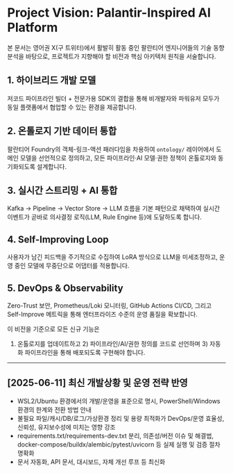 # Project Vision: Palantir-Inspired AI Platform

본 문서는 영어권 X(구 트위터)에서 활발히 활동 중인 팔란티어 엔지니어들의 기술 동향 분석을 바탕으로, 프로젝트가 지향해야 할 비전과 핵심 아키텍처 원칙을 서술합니다.

## 1. 하이브리드 개발 모델
저코드 파이프라인 빌더 + 전문가용 SDK의 결합을 통해
비개발자와 파워유저 모두가 동일 플랫폼에서 협업할 수 있는 환경을 제공합니다.

## 2. 온톨로지 기반 데이터 통합
팔란티어 Foundry의 객체-링크-액션 패러다임을 차용하여
`ontology/` 레이어에서 도메인 모델을 선언적으로 정의하고,
모든 파이프라인·AI 모델·권한 정책이 온톨로지와 동기화되도록 설계합니다.

## 3. 실시간 스트리밍 + AI 통합
Kafka → Pipeline → Vector Store → LLM 흐름을 기본 패턴으로 채택하여
실시간 이벤트가 곧바로 의사결정 로직(LLM, Rule Engine 등)에 도달하도록 합니다.

## 4. Self-Improving Loop
사용자가 남긴 피드백을 주기적으로 수집하여 LoRA 방식으로 LLM을 미세조정하고,
운영 중인 모델에 무중단으로 어댑터를 적용합니다.

## 5. DevOps & Observability
Zero-Trust 보안, Prometheus/Loki 모니터링, GitHub Actions CI/CD,
그리고 Self-Improve 메트릭을 통해 엔터프라이즈 수준의 운영 품질을 확보합니다.

이 비전을 기준으로 모든 신규 기능은
1) 온톨로지를 업데이트하고 2) 파이프라인/AI/권한 정의를 코드로 선언하며 3) 자동화 파이프라인을 통해 배포되도록 구현해야 합니다.

---

## [2025-06-11] 최신 개발상황 및 운영 전략 반영

- WSL2/Ubuntu 환경에서의 개발/운영을 표준으로 명시, PowerShell/Windows 환경의 한계와 전환 방법 안내
- 불필요 파일/캐시/DB/로그/가상환경 정리 및 용량 최적화가 DevOps/운영 효율성, 신뢰성, 유지보수성에 미치는 영향 강조
- requirements.txt/requirements-dev.txt 분리, 의존성/버전 이슈 및 해결법, docker-compose/buildx/alembic/pytest/uvicorn 등 실제 실행 및 검증 절차 명확화
- 문서 자동화, API 문서, 대시보드, 자체 개선 루프 등 최신화 